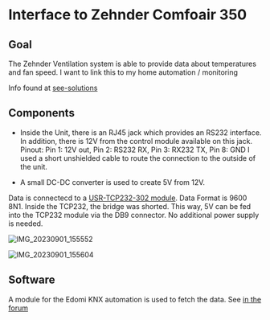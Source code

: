 # Interface to Zehnder Comfoair 350

## Goal

The Zehnder Ventilation system is able to provide data about temperatures and fan speed.
I want to link this to my home automation / monitoring

Info found at [see-solutions](http://www.see-solutions.de/sonstiges/Protokollbeschreibung_ComfoAir.pdf)

## Components

- Inside the Unit, there is an RJ45 jack which provides an RS232 interface.
In addition, there is 12V from the control module available on this jack.
Pinout: Pin 1: 12V out, Pin 2: RS232 RX, Pin 3: RX232 TX, Pin 8: GND
I used a short unshielded cable to route the connection to the outside of the unit.

- A small DC-DC converter is used to create 5V from 12V. 

Data is connectecd to a [USR-TCP232-302 module](https://www.pusr.com/products/1-port-rs232-to-ethernet-converters-usr-tcp232-302.html). 
Data Format is 9600 8N1.
Inside the TCP232, the bridge was shorted. This way, 5V can be fed into the TCP232 module via the DB9 connector. No additional power supply is needed.

![IMG_20230901_155552](https://github.com/Dr-schobi/zehnder-comfoair/assets/78444256/3d2fcc21-8200-4ed5-97fb-7fa12d69a095)

![IMG_20230901_155604](https://github.com/Dr-schobi/zehnder-comfoair/assets/78444256/cce6e74f-ee2a-40fb-b6e2-473611d66d76)


## Software 

A module for the Edomi KNX automation is used to fetch the data. See [in the forum](https://knx-user-forum.de/forum/projektforen/edomi/992693-lbs-f%C3%BCr-zehnder-comfoair-ca350-550-stork-und-baugleiche)


